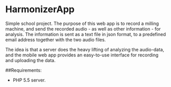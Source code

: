 HarmonizerApp
==============
Simple school project.
The purpose of this web app is to record a milling machine, and send the recorded audio - as well as other information - for analysis.
The information is sent as a text file in json format, to a predefined email address together with the two audio files.

The idea is that a server does the heavy lifting of analyzing the audio-data, and the mobile web app provides an easy-to-use interface for recording and uploading the data.

##Requirements:
- PHP 5.5 server.
